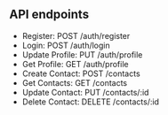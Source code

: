 ## API endpoints

- Register: POST /auth/register
- Login: POST /auth/login
- Update Profile: PUT /auth/profile
- Get Profile: GET /auth/profile
- Create Contact: POST /contacts
- Get Contacts: GET /contacts
- Update Contact: PUT /contacts/:id
- Delete Contact: DELETE /contacts/:id